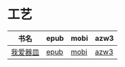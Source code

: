 # 工艺

| 书名 | epub | mobi | azw3 |
| --- | --- | --- | --- |
| [我爱器皿](http://ct.dalanmei.com/f/31084289-572116670-7f860f) | [epub](http://ct.dalanmei.com/f/31084289-572116670-7f860f) | [mobi](http://ct.dalanmei.com/f/31084289-571665442-52f478) | [azw3](http://ct.dalanmei.com/f/31084289-572176555-023928) |
